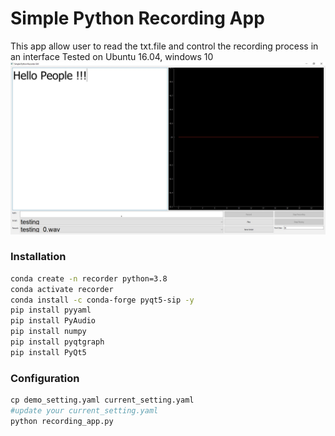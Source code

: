# Simple Python Recording App

This app allow user to read the txt.file and control the recording process in an interface
Tested on Ubuntu 16.04, windows 10
![alt text](sample.JPG "screenshot of recorder in windows 10")

### Installation

```bash
conda create -n recorder python=3.8
conda activate recorder
conda install -c conda-forge pyqt5-sip -y
pip install pyyaml
pip install PyAudio
pip install numpy
pip install pyqtgraph
pip install PyQt5
```

### Configuration

```python
cp demo_setting.yaml current_setting.yaml
#update your current_setting.yaml
python recording_app.py
```